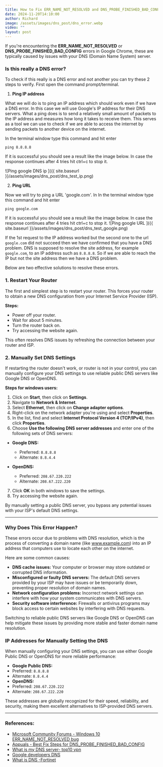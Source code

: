 ```yaml
---
title: How to Fix ERR_NAME_NOT_RESOLVED and DNS_PROBE_FINISHED_BAD_CONFIG Errors in Google Chrome due to DNS
date: 2024-11-20T14:10:00
author: Richard
image: /assets/images/dns_post/dns_error.webp
video: ""
layout: post
---
```

If you're encountering the **ERR_NAME_NOT_RESOLVED** or **DNS_PROBE_FINISHED_BAD_CONFIG** errors in Google Chrome, these are typically caused by issues with your DNS (Domain Name System) server. 

### Is this really a DNS error?

To check if this really is a DNS error and not another you can try these 2 steps to verify. First open the command prompt/terminal. 

1. **Ping IP address**

What we will do is to ping an IP address which should work even if we have a DNS error. In this case we will use Google's IP address for their DNS servers. What a ping does is to send a relatively small amount of packets to the IP address and measures how long it takes to receive them. This serves as a tool we can use to check if we are able to access the internet by sending packets to another device on the internet.

In the terminal window type  this command and hit enter 

`ping 8.8.8.8`

 If it is successful you should see a result like the image below. In case the response continues after 4 tries hit ctrl+c to stop it.

![Ping google DNS ip ]({{ site.baseurl }}/assets/images/dns_post/dns_test_ip.png)

2. **Ping URL**

Now we will try to ping a URL 'google.com'. In In the terminal window type  this command and hit enter

 `ping google.com`

If it is successful you should see a result like the image below. In case the response continues after 4 tries hit ctrl+c to stop it.
![Ping google URL ]({{ site.baseurl }}/assets/images/dns_post/dns_test_google.png)

If the 1st request to the IP address worked but the second one to the url `google.com` did not succeed then we have confirmed that you have a DNS problem. DNS is supposed to resolve the site address, for example `google.com`, to an IP address such as `8.8.8.8`.  So if we are able to reach the IP but not the site address then we have a DNS problem.

Below are two effective solutions to resolve these errors.

### 1. Restart Your Router

The first and simplest step is to restart your router. This forces your router to obtain a new DNS configuration from your Internet Service Provider (ISP).

**Steps:**

- Power off your router.
- Wait for about 5 minutes.
- Turn the router back on.
- Try accessing the website again.

This often resolves DNS issues by refreshing the connection between your router and ISP.

### 2. Manually Set DNS Settings

If restarting the router doesn't work, or router is not in your control, you can manually configure your DNS settings to use reliable public DNS servers like Google DNS or OpenDNS.

**Steps for windows users:**

1. Click on **Start**, then click on **Settings**.
2. Navigate to **Network & Internet**.
3. Select **Ethernet**, then click on **Change adapter options**.
4. Right-click on the network adapter you're using and select **Properties**.
5. In the list, find and select **Internet Protocol Version 4 (TCP/IPv4)**, then click **Properties**.
6. Choose **Use the following DNS server addresses** and enter one of the following sets of DNS servers:

- **Google DNS:**
    - Preferred: `8.8.8.8`
    - Alternate: `8.8.4.4`
   
- **OpenDNS:**
    - Preferred: `208.67.220.222`
    - Alternate: `208.67.222.220`

7. Click **OK** in both windows to save the settings.
8. Try accessing the website again.

By manually setting a public DNS server, you bypass any potential issues with your ISP's default DNS settings.

---

### Why Does This Error Happen?

These errors occur due to problems with DNS resolution, which is the process of converting a domain name (like www.example.com) into an IP address that computers use to locate each other on the internet.

Here are some common causes:

- **DNS cache issues:** Your computer or browser may store outdated or corrupted DNS information.
- **Misconfigured or faulty DNS servers:** The default DNS servers provided by your ISP may have issues or be temporarily down, preventing proper resolution of domain names.
- **Network configuration problems:** Incorrect network settings can interfere with how your system communicates with DNS servers.
- **Security software interference:** Firewalls or antivirus programs may block access to certain websites by interfering with DNS requests.

Switching to reliable public DNS servers like Google DNS or OpenDNS can help mitigate these issues by providing more stable and faster domain name resolution.

### IP Addresses for Manually Setting the DNS

When manually configuring your DNS settings, you can use either Google Public DNS or OpenDNS for more reliable performance:

- **Google Public DNS:**
- Preferred: `8.8.8.8`
- Alternate: `8.8.4.4`
- **OpenDNS:**
- Preferred: `208.67.220.222`
- Alternate: `208.67.222.220`

These addresses are globally recognized for their speed, reliability, and security, making them excellent alternatives to ISP-provided DNS servers.

---

### References:

- [Microsoft Community Forums - Windows 10 ERR_NAME_NOT_RESOLVED bug](https://answers.microsoft.com/en-us/windows/forum/all/windows-10-errnamenotresolved-bug/8fcba1ed-f1bb-47b8-b326-f9d56babd9a4)
- [Appuals - Best Fix Steps for DNS_PROBE_FINISHED_BAD_CONFIG](https://appuals.com/best-fix-steps-fix-dns_probe_finished_bad_config/)
- [What is my DNS server- top10 vpn](https://www.top10vpn.com/tools/what-is-my-dns-server/)
- [Google developers DNS](https://developers.google.com/speed/public-dns/docs/using?hl=en)
- [What is DNS -Fortinet](https://www.fortinet.com/resources/cyberglossary/what-is-dns)
